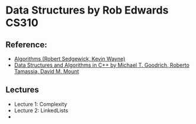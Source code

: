 # Data Structures by Rob Edwards CS310

## Reference:
- [Algorithms (Robert Sedgewick, Kevin Wayne)](https://a.co/d/91dSYOC)
- [Data Structures and Algorithms in C++ by Michael T. Goodrich, Roberto Tamassia, David M. Mount](https://a.co/d/1kpdKHn)

## Lectures

- Lecture 1: Complexity
- Lecture 2: LinkedLists
- 